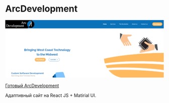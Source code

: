 # ArcDevelopment

![Иллюстрация к проекту](https://github.com/PogorelovAlex/ArcDevelopment/blob/master/arcDev.png)

[Готовый ArcDevelopment](https://pogorelovalex.github.io/ArcDevelopment/#/)


Адаптивный сайт на React JS + Matirial UI.
